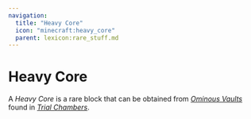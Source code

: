 ```yaml
---
navigation:
  title: "Heavy Core"
  icon: "minecraft:heavy_core"
  parent: lexicon:rare_stuff.md
---
```


# Heavy Core

<ItemImage id="minecraft:heavy_core" />

A *Heavy Core* is a rare block that can be obtained from [*Ominous Vaults*](./vault.md) found in [*Trial Chambers*](../world/structures.md#trial_chambers).

##  



<Recipe id="minecraft:mace" />

